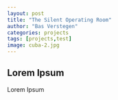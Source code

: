 ```yaml
---
layout: post
title: "The Silent Operating Room"
author: "Bas Verstegen"
categories: projects
tags: [projects,test]
image: cuba-2.jpg
---
```


## Lorem Ipsum
Lorem Ipsum
